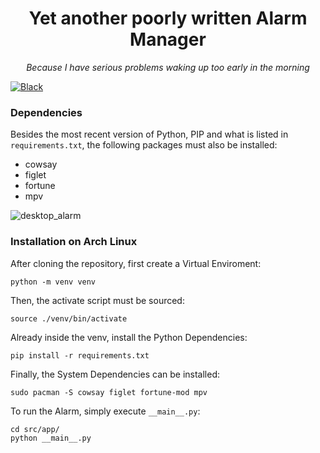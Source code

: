 <div align="center">
  <h1>Yet another poorly written Alarm Manager</h1>
  <p><i>Because I have serious problems waking up too early in the morning</i></p>
</div>

[![Black](https://img.shields.io/badge/code%20style-black-000000)](https://github.com/ambv/black)

### Dependencies

Besides the most recent version of Python, PIP and what is listed in `requirements.txt`, the following packages must also be installed:

* cowsay
* figlet
* fortune
* mpv

![desktop_alarm](https://user-images.githubusercontent.com/63078965/175437725-9f3faa24-040f-48c6-8665-e5b7e457f625.png)

### Installation on Arch Linux

After cloning the repository, first create a Virtual Enviroment:

```console
python -m venv venv
```

Then, the activate script must be sourced:

```console
source ./venv/bin/activate
```

Already inside the venv, install the Python Dependencies:

```console
pip install -r requirements.txt
```

Finally, the System Dependencies can be installed:

```console
sudo pacman -S cowsay figlet fortune-mod mpv
```

To run the Alarm, simply execute `__main__.py`:

```console
cd src/app/
python __main__.py
```
